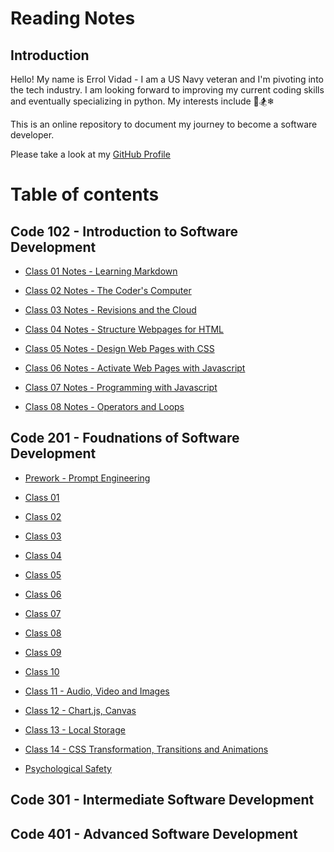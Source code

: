 # Reading Notes

## Introduction

Hello! My name is Errol Vidad - I am a US Navy veteran and I'm pivoting into the tech industry. I am looking forward to improving my current coding skills and eventually specializing in python. My interests include &#x1F3C8;&#x1F3C2;&#x2744;

This is an online repository to document my journey to become a software developer.

Please take a look at my [GitHub Profile](https://github.com/evidad)

# Table of contents

## Code 102 - Introduction to Software Development
- [Class 01 Notes - Learning Markdown](code-102-reading-notes/Class%2001%20-%20Learning%20Markdown.md)

- [Class 02 Notes - The Coder's Computer](code-102-reading-notes/Class%2002%20-%20The%20Coder's%20Computer.md)

- [Class 03 Notes - Revisions and the Cloud](code-102-reading-notes/Class%2003%20-%20Revisions%20and%20the%20Cloud.md)

- [Class 04 Notes - Structure Webpages for HTML](code-102-reading-notes/Class%2004%20-%20Structure%20Webpages%20for%20HTML.md)

- [Class 05 Notes - Design Web Pages with CSS](code-102-reading-notes/Class%2005-%20Design%20Web%20Pages%20with%20CSS.md)

- [Class 06 Notes - Activate Web Pages with Javascript](code-102-reading-notes/Class%2006%20-%20Activate%20Web%20Pages%20with%20Javascript.md)

- [Class 07 Notes - Programming with Javascript](code-102-reading-notes/Class%2007%20-%20Programming%20with%20Javascript.md)

- [Class 08 Notes - Operators and Loops ](code-102-reading-notes/Class%2008%20-%20Operators%20and%20Loops.md)

## Code 201 - Foudnations of Software Development
- [Prework - Prompt Engineering](code-201-reading-notes/prompt-engineering.md)

- [Class 01](code-201-reading-notes/class01.md)

- [Class 02](code-201-reading-notes/class2.md)

- [Class 03](code-201-reading-notes/class03.md)

- [Class 04](code-201-reading-notes/class04.md)

- [Class 05](code-201-reading-notes/class05.md)

- [Class 06](code-201-reading-notes/class06.md)

- [Class 07](code-201-reading-notes/class07.md)

- [Class 08](code-201-reading-notes/class08.md)

- [Class 09](code-201-reading-notes/class09.md)

- [Class 10](code-201-reading-notes/class10.md)

- [Class 11 - Audio, Video and Images](code-201-reading-notes/class11.md)

- [Class 12 - Chart.js, Canvas](code-201-reading-notes/class12.md)

- [Class 13 - Local Storage](code-201-reading-notes/class13.md)

- [Class 14 - CSS Transformation, Transitions and Animations](code-201-reading-notes/class14.md)

- [Psychological Safety](code-201-reading-notes/psychological-safety)

## Code 301 - Intermediate Software Development

## Code 401 - Advanced Software Development
